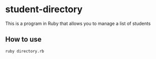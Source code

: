 # student-directory

This is a program in Ruby that allows you to manage a list of students

## How to use

```shell
ruby directory.rb
```
